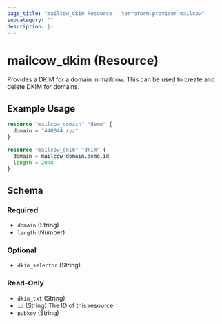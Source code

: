 ```yaml
---
page_title: "mailcow_dkim Resource - terraform-provider-mailcow"
subcategory: ""
description: |-
---
```


# mailcow_dkim (Resource)

Provides a DKIM for a domain in mailcow. This can be used to create and delete DKIM for domains.

## Example Usage
```terraform
resource "mailcow_domain" "demo" {
  domain = "440044.xyz"
}

resource "mailcow_dkim" "dkim" {
  domain = mailcow_domain.demo.id
  length = 2048
}
```

<!-- schema generated by tfplugindocs -->
## Schema

### Required

- `domain` (String)
- `length` (Number)

### Optional

- `dkim_selector` (String)

### Read-Only

- `dkim_txt` (String)
- `id` (String) The ID of this resource.
- `pubkey` (String)
